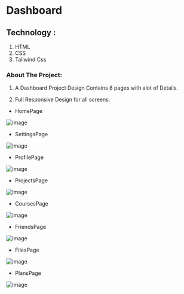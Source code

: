 # Dashboard

## Technology : 

1. HTML
2. CSS
3. Tailwind Css

### About The Project: 

1. A Dashboard Project Design Contains 8 pages  with alot of Details.
  
2. Full Responsive Design for all screens.


- HomePage

![image](https://user-images.githubusercontent.com/92198960/207614533-213fa230-a0d2-4c9f-a356-2f9e1fde3abe.png)

- SettingsPage

![image](https://user-images.githubusercontent.com/92198960/207615912-528bc852-5fb2-4db8-a3b4-e1e6a3f01924.png)

- ProfilePage

![image](https://user-images.githubusercontent.com/92198960/207615965-3a948d28-f575-4f1b-951a-ecf530b7f9a2.png)

- ProjectsPage

![image](https://user-images.githubusercontent.com/92198960/207616031-59c1a156-8a87-477b-9316-f318390ffe5f.png)

- CoursesPage

![image](https://user-images.githubusercontent.com/92198960/207616087-781dcb9e-af29-43b7-bd91-fca198a1ee48.png)

- FriendsPage

![image](https://user-images.githubusercontent.com/92198960/207616150-c4f08f6f-e7d2-483f-b0f4-b4350c7c9775.png)

- FilesPage

![image](https://user-images.githubusercontent.com/92198960/207616198-4ba37469-db5e-4a03-aa31-1113dab2153e.png)

- PlansPage

![image](https://user-images.githubusercontent.com/92198960/207616260-7278c100-82af-448d-af96-8de6d5231992.png)



